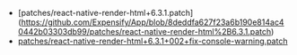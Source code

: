 - [patches/react-native-render-html+6.3.1.patch]
  (https://github.com/Expensify/App/blob/8deddfa627f23a6b190e814ac40442b03303db99/patches/react-native-render-html%2B6.3.1.patch)
- [patches/react-native-render-html+6.3.1+002+fix-console-warning.patch](https://github.com/Expensify/App/blob/8deddfa627f23a6b190e814ac40442b03303db99/patches/react-native-render-html%2B6.3.1%2B002%2Bfix-console-warning.patch)
